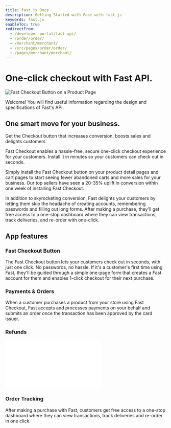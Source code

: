 ```yaml
---
title: fast.js Docs
description: Getting Started with Fast with fast.js
keywords: fast.js
enableToc: true
redirectFrom:
  - /developer-portal/fast-api/
  - /order/order/
  - /merchant/merchant/
  - /src/pages/order/order/
  - /pages/merchant/merchant/
---
```


# One-click checkout with Fast API.

![Fast Checkout Button on a Product Page](/images/all-platforms/fast-product-preview.jpg "#width=100%; max-height: 100%;")

Welcome! You will find useful information regarding the design and specifications of Fast's API.

## One smart move for your business.

Get the Checkout button that increases conversion, boosts sales and delights customers.

Fast Checkout enables a hassle-free, secure one-click checkout experience for your customers. Install it in minutes so your customers can check out in seconds.

Simply install the Fast Checkout button on your product detail pages and cart pages to start seeing fewer abandoned carts and more sales for your business. Our top sellers have seen a 20-35% uplift in conversion within one week of installing Fast Checkout.

In addition to skyrocketing conversion, Fast delights your customers by letting them skip the headache of creating accounts, remembering passwords and filling out long forms. After making a purchase, they'll get free access to a one-stop dashboard where they can view transactions, track deliveries, and re-order with one-click.

## App features

### Fast Checkout Button

The Fast Checkout button lets your customers check out in seconds, with just one click. No passwords, no hassle. If it's a customer's first time using Fast, they'll be guided through a simple one-page form that creates a Fast account for them and enables 1-click checkout for their next purchase.

### Payments & Orders

When a customer purchases a product from your store using Fast Checkout, Fast accepts and processes payments on your behalf and submits an order once the transaction has been approved by the card issuer.

### Refunds

<embed src="/reusables/for-developers/_platform_all_refunds_via_api_quick_summary.md" />

### Order Tracking

After making a purchase with Fast, customers get free access to a one-stop dashboard where they can view transactions, track deliveries and re-order in one click.
